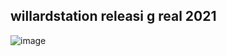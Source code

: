 ## willardstation releasi g real 2021

![image](https://user-images.githubusercontent.com/53777086/186154859-ecbeb650-ef80-462c-93dc-e483ccf5ceb8.png)
